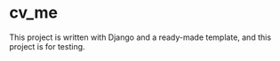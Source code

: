 # cv_me
This project is written with Django and a ready-made template, and this project is for testing.
